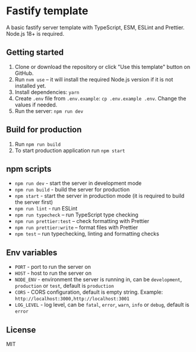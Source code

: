 # Fastify template

A basic fastify server template with TypeScript, ESM, ESLint and Prettier. Node.js 18+ is required.

## Getting started

1. Clone or download the repository or click "Use this template" button on GitHub.
2. Run `nvm use` – it will install the required Node.js version if it is not installed yet.
3. Install dependencies: `yarn`
4. Create `.env` file from `.env.example`: `cp .env.example .env`. Change the values if needed.
5. Run the server: `npm run dev`

## Build for production

1. Run `npm run build`
2. To start production application run `npm start`

## npm scripts

- `npm run dev` - start the server in development mode
- `npm run build` - build the server for production
- `npm start` - start the server in production mode (it is required to build the server first)
- `npm run lint` - run ESLint
- `npm run typecheck` – run TypeScript type checking
- `npm run prettier:test` – check formatting with Prettier
- `npm run prettier:write` – format files with Prettier
- `npm test` – run typechecking, linting and formatting checks

## Env variables

- `PORT` - port to run the server on
- `HOST` - host to run the server on
- `NODE_ENV` - environment the server is running in, can be `development`, `production` or `test`, default is `production`
- `CORS` - CORS configuration, default is empty string. Example: `http://localhost:3000,http://localhost:3001`
- `LOG_LEVEL` - log level, can be `fatal`, `error`, `warn`, `info` or `debug`, default is `error`

## License

MIT
